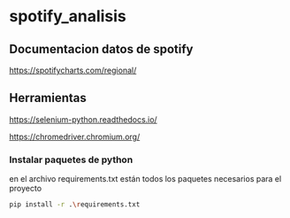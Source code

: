 # spotify_analisis

## Documentacion datos de spotify 
https://spotifycharts.com/regional/

## Herramientas
https://selenium-python.readthedocs.io/

https://chromedriver.chromium.org/

### Instalar paquetes de python
en el archivo requirements.txt están todos los paquetes necesarios para el proyecto

```sh
pip install -r .\requirements.txt
```
